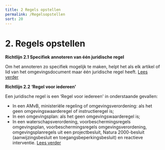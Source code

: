```yaml
---
title: 2 Regels opstellen
permalink: /Regelsopstellen
sort: 20
---
```


# 2. Regels opstellen

**Richtlijn 2.1 Specifiek annoteren van één juridische regel**

Om het annoteren zo specifiek mogelijk te maken, helpt het als elk artikel of lid van het omgevingsdocument maar één juridische regel heeft. [Lees verder](Richtlijn_2.1.md)


**Richtlijn 2.2 ‘Regel voor iedereen'**

Een juridische regel is een ‘Regel voor iedereen' in onderstaande gevallen:
- In een AMvB, ministeriële regeling of omgevingsverordening: als het geen omgevingswaarderegel of instructieregel is;
- In een omgevingsplan: als het geen omgevingswaarderegel is;
- In een waterschapsverordening, voorbeschermingsregels omgevingsplan, voorbeschermingsregels omgevingsverordening, omgevingsplanregels uit een projectbesluit, Natura 2000-besluit (aanwijzingsbesluit en toegangsbeperkingsbesluit) en reactieve interventie. 
[Lees verder](richtlijn_2.2.md)
